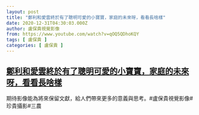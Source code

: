 ```yaml
---
layout: post
title: "鄭利和愛雲終於有了聰明可愛的小寶寶，家庭的未來呀，看看長啥樣"
date: 2020-12-31T04:30:03.000Z
author: 盧保貴視覺影像
from: https://www.youtube.com/watch?v=qOQ5QDhoKQY
tags: [ 盧保貴 ]
categories: [ 盧保貴 ]
---
```

<!--1609389003000-->
[鄭利和愛雲終於有了聰明可愛的小寶寶，家庭的未來呀，看看長啥樣](https://www.youtube.com/watch?v=qOQ5QDhoKQY)
------

<div>
期待影像能為將來保留文獻，給人們帶來更多的意義與思考。#盧保貴視覺影像#珍貴攝影#三農
</div>
